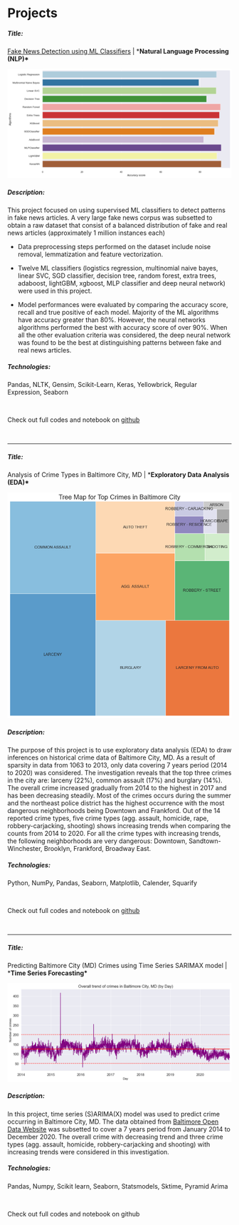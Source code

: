 # Projects        

##### Title:

[Fake News Detection using ML Classifiers](https://oasanusi.github.io/fake_news_detection) | ***Natural Language Processing (NLP)\***

<img src="/images/models.png" alt="ML classifiers" style="zoom:150%;" />

##### Description:

This project focused on using supervised ML classifiers to detect patterns in fake news articles. A very large fake news corpus was subsetted to obtain a raw dataset that consist of a balanced distribution of fake and real news articles (approximately 1 million instances each)                

- Data preprocessing steps performed on the dataset include noise removal, lemmatization and feature vectorization.

- Twelve ML classifiers (logistics regression, multinomial naive bayes, linear SVC, SGD classifier, decision tree, random forest, extra trees, adaboost, lightGBM, xgboost, MLP classifier and deep neural network) were used in this project.

- Model performances were evaluated by comparing the accuracy score, recall and true positive of each model. Majority of the ML algorithms have accuracy greater than 80%. However, the neural networks algorithms performed the best with accuracy score of over 90%. When all the other evaluation criteria was considered, the deep neural network was found to be the best at distinguishing patterns between fake and real news articles.

  

##### Technologies:

Pandas, NLTK, Gensim, Scikit-Learn, Keras, Yellowbrick, Regular Expression, Seaborn

​                              

Check out full codes and notebook on [github](https://github.com/oasanusi/Fake-News-Detection-Using-Machine-Learning-Classifiers/blob/main/notebooks/Fake%20News%20Detection_new.ipynb)

​        

------

##### Title:

Analysis of Crime Types in Baltimore City, MD | ***Exploratory Data Analysis (EDA)\***

<img src="/images/baltimore_crime.png" alt="baltimore" style="zoom:72%;" />

##### Description:

The purpose of this project is to  use exploratory data analysis (EDA) to draw inferences on historical crime data of Baltimore City, MD. As a result of sparsity in data from 1063 to 2013, only data covering 7 years period (2014 to 2020) was considered. The investigation reveals that the top three crimes in the city are: larceny (22%), common assault (17%) and burglary (14%). The overall crime increased gradually from 2014 to the highest in 2017 and has been decreasing steadily. Most of the crimes occurs during the summer and the northeast police district has the highest occurrence with the most dangerous neighborhoods being Downtown and Frankford. Out of the 14 reported crime types, five crime types (agg. assault, homicide, rape, robbery-carjacking, shooting) shows increasing trends when comparing the counts from 2014 to 2020. For all the crime types with increasing trends, the following neighborhoods are very dangerous: Downtown, Sandtown-Winchester, Brooklyn, Frankford, Broadway East.

##### Technologies:

Python, NumPy, Pandas, Seaborn, Matplotlib, Calender, Squarify

​                                

Check out full codes and notebook on [github](https://github.com/oasanusi/Fake-News-Detection-Using-Machine-Learning-Classifiers/blob/main/notebooks/Fake%20News%20Detection_new.ipynb)

​            

------

##### Title:

Predicting Baltimore City (MD) Crimes using Time Series SARIMAX model | ***Time Series Forecasting\***        

<img src="/images/ts_baltimore.png" alt="time series" style="zoom:150%;" />

##### Description:

In this project, time series (S)ARIMA(X) model was used to predict crime occurring in Baltimore City, MD. The  data obtained from [Baltimore Open Data Website](https://data.baltimorecity.gov/datasets/part1-crime-data/data?geometry=-86.354%2C37.108%2C-71.534%2C40.112) was subsetted to cover a 7 years period from January 2014 to December 2020. The overall crime with decreasing trend and three crime types (agg. assault, homicide, robbery-carjacking and shooting) with increasing trends were considered in this investigation. 

##### Technologies:

Pandas, Numpy, Scikit learn, Seaborn, Statsmodels, Sktime, Pyramid Arima 

​                           

Check out full codes and notebook on github

